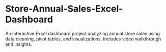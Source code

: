 # Store-Annual-Sales-Excel-Dashboard
An interactive Excel dashboard project analyzing annual store sales using data cleaning, pivot tables, and visualizations. Includes video walkthrough and insights.
